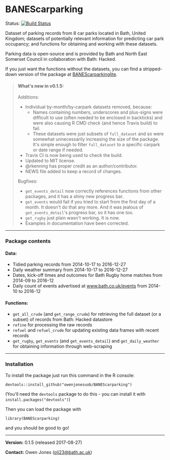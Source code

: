 # **BANEScarparking**

Status: [![Build Status](https://travis-ci.org/owenjonesuob/BANEScarparking.svg?branch=master)](https://travis-ci.org/owenjonesuob/BANEScarparking)

Dataset of parking records from 8 car parks located in Bath, United Kingdom; datasets of potentially relevant information for predicting car park occupancy; and functions for obtaining and working with these datasets.

Parking data is open-source and is provided by Bath and North East Somerset Council in collaboration with Bath: Hacked.

If you just want the functions without the datasets, you can find a stripped-down version of the package at [BANEScarparkinglite](https://github.com/Bath-ML/parking/tree/master/r/BANEScarparkinglite).

> #### **What's new in v0.1.5:**
>
> Additions:
>
> * Individual by-month/by-carpark datasets removed, because:
>     - Names containing numbers, underscores and plus-signs were difficult to use (often needed to be enclosed in backticks) and were also causing R CMD check (and hence Travis build) to fail.
>     - These datasets were just subsets of `full_dataset` and so were somewhat unnecessarily increasing the size of the package. It's simple enough to filter `full_dataset` to a specific carpark or date range if needed.
> * Travis CI is now being used to check the build.
> * Updated to MIT license.
> * @rkenning has proper credit as an author/contributor.
> * NEWS file added to keep a record of changes.
>
> Bugfixes:
> 
> * `get_events_detail` now correctly references functions from other packages, and it has a shiny new progress bar.
> * `get_events` would fail if you tried to start from the first day of a month. It doesn't do that any more. And it was jealous of `get_events_detail`'s progress bar, so it has one too.
> * `get_rugby` just plain wasn't working. It is now.
> * Examples in documentation have been corrected.

---

### **Package contents**

#### Data:

* Tidied parking records from 2014-10-17 to 2016-12-27
* Daily weather summary from 2014-10-17 to 2016-12-27
* Dates, kick-off times and outcomes for Bath Rugby home matches from 2014-09 to 2016-12
* Daily count of events advertised at www.bath.co.uk/events from 2014-10 to 2016-12

#### Functions:

* `get_all_crude` (and `get_range_crude`) for retrieving the full dataset (or a subset) of records from Bath: Hacked datastore
* `refine` for processing the raw records
* `refuel` and `refuel_crude` for updating existing data frames with recent records
* `get_rugby`, `get_events` (and `get_events_detail`) and `get_daily_weather` for obtaining information through web-scraping

---

### **Installation**

To install the package just run this command in the R console:
```
devtools::install_github("owenjonesuob/BANEScarparking")
```
(You'll need the `devtools` package to do this - you can install it with `install.packages("devtools")`)

Then you can load the package with
```
library(BANEScarparking)
```
and you should be good to go!

---

**Version:** 0.1.5 (released 2017-08-27)

**Contact:** Owen Jones (olj23@bath.ac.uk)
